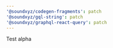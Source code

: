 ```yaml
---
'@soundxyz/codegen-fragments': patch
'@soundxyz/gql-string': patch
'@soundxyz/graphql-react-query': patch
---
```


Test alpha
